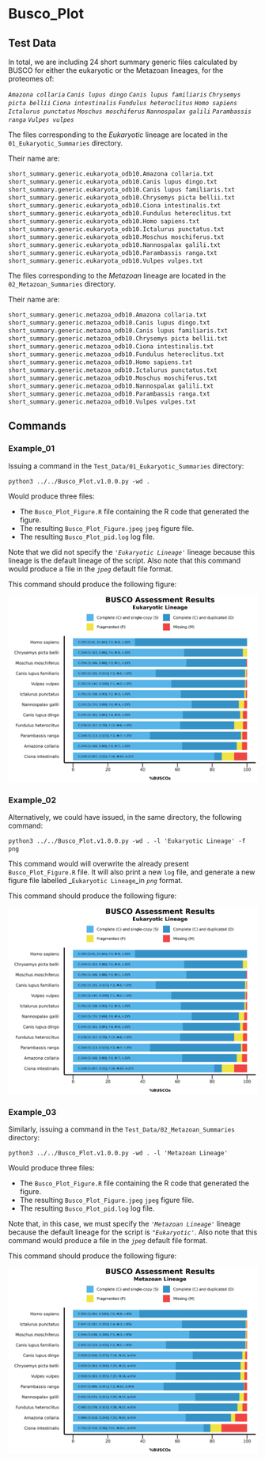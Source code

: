 # **Busco_Plot**

## **Test Data**

In total, we are including 24 short summary generic files calculated by BUSCO for either
the eukaryotic or the Metazoan lineages, for the proteomes of:

*`Amazona collaria`*
*`Canis lupus dingo`*
*`Canis lupus familiaris`*
*`Chrysemys picta bellii`*
*`Ciona intestinalis`*
*`Fundulus heteroclitus`*
*`Homo sapiens`*
*`Ictalurus punctatus`*
*`Moschus moschiferus`*
*`Nannospalax galili`*
*`Parambassis ranga`*
*`Vulpes vulpes`*


The files corresponding to the _Eukaryotic_ lineage are located in the `01_Eukaryotic_Summaries` directory.

Their name are:

```
short_summary.generic.eukaryota_odb10.Amazona collaria.txt
short_summary.generic.eukaryota_odb10.Canis lupus dingo.txt
short_summary.generic.eukaryota_odb10.Canis lupus familiaris.txt
short_summary.generic.eukaryota_odb10.Chrysemys picta bellii.txt
short_summary.generic.eukaryota_odb10.Ciona intestinalis.txt
short_summary.generic.eukaryota_odb10.Fundulus heteroclitus.txt
short_summary.generic.eukaryota_odb10.Homo sapiens.txt
short_summary.generic.eukaryota_odb10.Ictalurus punctatus.txt
short_summary.generic.eukaryota_odb10.Moschus moschiferus.txt
short_summary.generic.eukaryota_odb10.Nannospalax galili.txt
short_summary.generic.eukaryota_odb10.Parambassis ranga.txt
short_summary.generic.eukaryota_odb10.Vulpes vulpes.txt
```

The files corresponding to the _Metazoan_ lineage are located in the `02_Metazoan_Summaries` directory.

Their name are:

```
short_summary.generic.metazoa_odb10.Amazona collaria.txt
short_summary.generic.metazoa_odb10.Canis lupus dingo.txt
short_summary.generic.metazoa_odb10.Canis lupus familiaris.txt
short_summary.generic.metazoa_odb10.Chrysemys picta bellii.txt
short_summary.generic.metazoa_odb10.Ciona intestinalis.txt
short_summary.generic.metazoa_odb10.Fundulus heteroclitus.txt
short_summary.generic.metazoa_odb10.Homo sapiens.txt
short_summary.generic.metazoa_odb10.Ictalurus punctatus.txt
short_summary.generic.metazoa_odb10.Moschus moschiferus.txt
short_summary.generic.metazoa_odb10.Nannospalax galili.txt
short_summary.generic.metazoa_odb10.Parambassis ranga.txt
short_summary.generic.metazoa_odb10.Vulpes vulpes.txt
```

## **Commands**

### **Example_01**

Issuing a command in the `Test_Data/01_Eukaryotic_Summaries` directory:

```
python3 ../../Busco_Plot.v1.0.0.py -wd .
```

Would produce three files:

+ The `Busco_Plot_Figure.R` file containing the R code that generated the figure.
+ The resulting `Busco_Plot_Figure.jpeg` `jpeg` figure file.
+ The resulting `Busco_Plot_pid.log` log file.

Note that we did not specify the _`'Eukaryotic Lineage'`_ lineage because this lineage is the default lineage of the script.
Also note that this command would produce a file in the _`jpeg`_ default file format.

This command should produce the following figure:

![Eukaryotic_Lineage_Figure_jpeg_format](./01_Eukaryotic_Summaries/Busco_Plot_Figure.jpeg)


### **Example_02**

Alternatively, we could have issued, in the same directory, the following command:

```
python3 ../../Busco_Plot.v1.0.0.py -wd . -l 'Eukaryotic Lineage' -f png
```

This command would will overwrite the already present `Busco_Plot_Figure.R` file.
It will also print a new `log` file, and generate a new figure file labelled _`Eukaryotic Lineage`_in _`png`_ format.

This command should produce the following figure:

![Eukaryotic_Lineage_Figure_png_Format](./01_Eukaryotic_Summaries/Busco_Plot_Figure.png)

### **Example_03**

Similarly, issuing a command in the `Test_Data/02_Metazoan_Summaries` directory:

```
python3 ../../Busco_Plot.v1.0.0.py -wd . -l 'Metazoan Lineage'
```

Would produce three files:

+ The `Busco_Plot_Figure.R` file containing the R code that generated the figure.
+ The resulting `Busco_Plot_Figure.jpeg` `jpeg` figure file.
+ The resulting `Busco_Plot_pid.log` log file.

Note that, in this case, we must specify the _`'Metazoan Lineage'`_ lineage because the default lineage for the script is _`"Eukaryotic'`_.
Also note that this command would produce a file in the _`jpeg`_ default file format.

This command should produce the following figure:

![Metazoan_Lineage_Figure_jpeg_format](./02_Metazoan_Summaries/Busco_Plot_Figure.jpeg)
